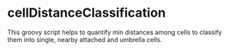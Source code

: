 # cellDistanceClassification
This groovy script helps to quantify min distances among cells to classify them into single, nearby attached and umbrella cells.
